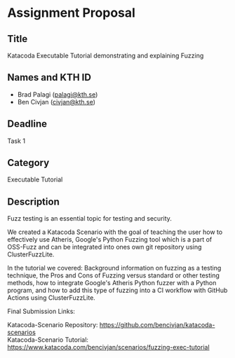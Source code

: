 # Assignment Proposal

## Title

Katacoda Executable Tutorial demonstrating and explaining Fuzzing

## Names and KTH ID
  - Brad Palagi (palagi@kth.se)
  - Ben Civjan (civjan@kth.se)

## Deadline

Task 1

## Category

Executable Tutorial

## Description

Fuzz testing is an essential topic for testing and security. 

We created a Katacoda Scenario with the goal of teaching the user how to effectively use Atheris, Google's Python Fuzzing tool which is a part of OSS-Fuzz and can be integrated into ones own git repository using ClusterFuzzLite.

In the tutorial we covered: Background information on fuzzing as a testing technique, the Pros and Cons of Fuzzing versus standard or other testing methods, how to integrate Google's Atheris Python fuzzer with a Python program, and how to add this type of fuzzing into a CI workflow with GitHub Actions using ClusterFuzzLite.

Final Submission Links:

Katacoda-Scenario Repository: https://github.com/bencivjan/katacoda-scenarios <br />
Katacoda-Scenario Tutorial: https://www.katacoda.com/bencivjan/scenarios/fuzzing-exec-tutorial